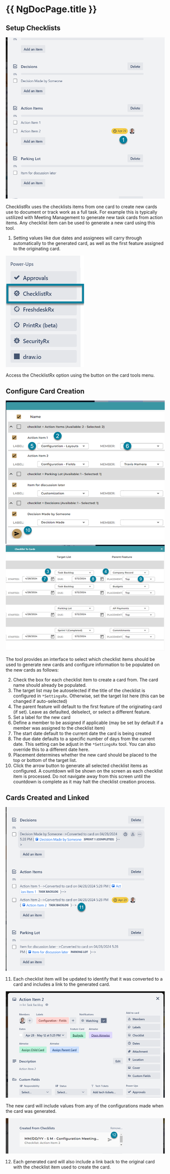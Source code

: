 # {{ NgDocPage.title }}

## Setup Checklists
![Setup Checklists](./assets/img/checklist1.png)

ChecklistRx uses the checklists items from one card to create new cards use to document or track work as a full task.  For example this is typically ustilized with Meeting Management to generate new task cards from action items.  Any checklist item can be used to generate a new card using this tool.

1. Setting values like due dates and assignees will carry through automatically to the generated card, as well as the first feature assigned to the originating card.

![ChecklistRx button on card menu](./assets/img/checklist2a.png)

Access the ChecklistRx option using the button on the card tools menu.

## Configure Card Creation

![Use ChecklistRx to configure card creation](./assets/img/checklist2b.png)![Use ChecklistRx to configure card creation](/assets/img/checklist2c.png)

The tool provides an interface to select which checklist items should be used to generate new cards and configure information to be populated on the new cards as follows:

2. Check the box for each checklist item to create a card from.  The card name should already be populated.
3. The target list may be autoselected if the title of the checklist is configured in `*SettingsRx`.  Otherwise, set the target list here (this can be changed if auto-selected)
4. The parent feature will default to the first feature of the originating card (if set).  Leave as defaulted, delselect, or select a different feature.
5. Set a label for the new card
6. Define a member to be assigned if applicable (may be set by default if a member was assigned to the checklist item)
7. The start date default to the current date the card is being created
8. The due date defaults to a specific number of days from the current date.  This setting can be adjust in the `*SettingsRx` tool.  You can also override this to a different date here.
9. Placement determines whether the new card should be placed to the top or bottom of the target list.
10. Click the arrow button to generate all selected checklist items as configured.  A countdown will be shown on the screen as each checklist item is processed.  Do not navigate away from this screen until the countdown is complete as it may halt the checklist creation process.

## Cards Created and Linked

![Links to Cards from Checklist](./assets/img/checklist3.png)

11. Each checklist item will be updated to identify that it was converted to a card and includes a link to the generated card.

![Card Created from Checklist](./assets/img/checklist4.png)

The new card will include values from any of the configurations made when the card was generated.

![Links from Cards back to Checklist](./assets/img/checklist5.png)

12. Each generated card will also include a link back to the original card with the checklist item used to create the card.